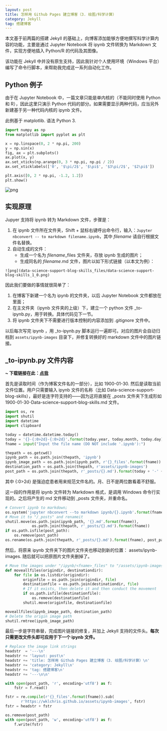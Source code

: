 ```yaml
---
layout: post
title: 怎样用 Github Pages 建立博客（3. 绘图/科学计算）
category: Jekyll
tag: 搭建博客
---
```



本文基于前两篇的搭建 Jekyll 的基础上，向博客添加能够方便地撰写科学计算内容的功能，主要是通过 Jupyter Notebook 将 ipynb 文件转换为 Markdown 文件，实现方便地插入 Python/R 的代码及其图像。

该功能在 Jekyll 中并没有原生支持，因此我针对个人使用环境（Windows 平台）编写了命令行脚本，来帮助我完成这一系列自动化工作。

## Python 例子

由于在 Jupyter Notebook 中，一篇文章只能是单内核的（不能同时使用 Python 和 R），因此这里只演示 Python 代码的部分。如果需要显示两种代码，应当另外新建基于另一种代码内核的 ipynb 文件。

此例基于 matplotlib. 语法 Python 3.


```python
import numpy as np
from matplotlib import pyplot as plt

x = np.linspace(0, 2 * np.pi, 200)
y = np.sin(x)
fig, ax = plt.subplots()
ax.plot(x, y)
ax.set_xticks(np.arange(0, 3 * np.pi, np.pi / 2))
ax.set_xticklabels(['0', '$\pi/2$', '$\pi$', '$3\pi/2$', '$2\pi$'])

plt.axis([0, 2 * np.pi, -1.2, 1.2])
plt.show()
```


![png](https://wklchris.github.io/assets/ipynb-images/Data-science-support-blog-skills_1_0.png)


## 实现原理

Jupyer 支持将 ipynb 转为 Markdown 文件，步骤是：

1. 在 ipynb 文件所在文件夹，Shift + 鼠标右键呼出命令行，输入：`Jupyter nbconvert -- to markdown filename.ipynb`，其中 *filename* 请自行根据文件名替换。  
2. 自动生成的文件：
    - 生成一个名为 *filename*\_files 文件夹，存放 ipynb 生成的图片；  
    - 生成同名的 *filename*.md 文件，图片以如下形式链接（以本文为例）：

```
![png](data-science-support-blog-skills_files/data-science-support-blog-skills_1_0.png)
```

因此我们要做的事情就很简单了：

1. 在博客下新建一个名为 ipynb 的文件夹，以后 Jupyter Notebook 文件都放在里面；  
2. 在主文件夹（ipynb 文件夹的上级）下，建立一个 python 文件 \_to-ipynb.py，用于转换。具体代码见下一节。
3. 将 ipynb 文件夹下不需要进行版本控制的内容添加到 .gitignore 文件中。

以后每次写完 ipynb ，用 \_to-ipynb.py 脚本运行一遍即可。对应的图片会自动归档到 `assets/ipynb-images` 目录下，并修复转换好的 markdown 文件中的图片链接。

## \_to-ipynb.py 文件内容

**~ 下载链接在此：[点我](https://github.com/wklchris/wklchris.github.io/blob/master/_to-ipynb.py)**

首先是读取时间（作为博客文件名的一部分），比如 1900-01-30. 然后是读取当前文件位置。用户只需要输入 ipynb 文件的名称（比如 Data-science-support-blog-skills），最好是连字符支持的——因为这将直接在 \_posts 文件夹下生成形如 1900-01-30-Data-science-support-blog-skills.md 文件。

```python
import os, re
import shutil
import datetime
import clipboard

today = datetime.datetime.today()
today = '{}-{:0>2d}-{:0>2d}'.format(today.year, today.month, today.day)
fname = input("Input the file name (DO NOT include '.ipynb'):")

thepath = os.getcwd()
ipynb_path = os.path.join(thepath, 'ipynb')
ipynb_image_path = os.path.join(ipynb_path, r'{}_files'.format(fname))
destination_path = os.path.join(thepath, r'assets/ipynb-images')
post_path = os.path.join(thepath, r'_posts/{}.md').format(today + '-' + fname)
```

其中 {:0>2d} 是强迫症患者用来规范文件名的。月、日不是两位数看着不舒服。

这一段的作用是将 ipynb 文件转为 Markdown 格式，是调用 Windows 命令行实现的。之后将产生的 md 文件移动到 \_posts 文件夹，并重命名。

```python
# Convert ipynb to markdown; 
os.system('jupyter nbconvert --to markdown ipynb/{}.ipynb'.format(fname))
# Move it to "/_posts" and renameit
shutil.move(os.path.join(ipynb_path, '{}.md'.format(fname)), 
            os.path.join(thepath, r'_posts/{}.md').format(fname))
if os.path.isfile(post_path):
    os.remove(post_path)
os.rename(os.path.join(thepath, r'_posts/{}.md').format(fname), post_path)
```

然后，将原来 ipynb 文件夹下的图片文件夹也移动到新的位置： assets/ipynb-images. 随后就可以把原图片文件夹删掉了。

```python
# Move the images under "/ipynb/<fname>_files" to "/assets/ipynb-images"
def moveallfiles(origindir, destinationdir):
    for file in os.listdir(origindir):
        originfile = os.path.join(origindir, file)
        destinationfile = os.path.join(destinationdir, file)
        # If it exists, then delete it and then conduct the movement
        if os.path.isfile(destinationfile):
            os.remove(destinationfile)
        shutil.move(originfile, destinationfile)

moveallfiles(ipynb_image_path, destination_path)
# Delete the origin image path
shutil.rmtree(ipynb_image_path)
```

最后一步是字符串替，完成图片链接的修复，并加上 Jekyll 支持的文件头。**每次只需更改文件头即可应用于下一个 ipynb 文件。**

```python
# Replace the image link strings
headstr  = '---\n'
headstr += 'layout: post\n'
headstr += 'title: 怎样用 Github Pages 建立博客（3. 绘图/科学计算）\n'
headstr += 'category: Jekyll\n'
headstr += 'tag: 搭建博客\n'
headstr += '---\n\n'

with open(post_path, 'r', encoding='utf8') as f:
    fstr = f.read()

fstr = re.compile(r'{}_files'.format(fname)).sub(
       r'https://wklchris.github.io/assets/ipynb-images', fstr)
fstr = headstr + fstr

os.remove(post_path)
with open(post_path, 'w', encoding='utf8') as f:
    f.write(fstr)
```
